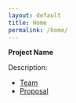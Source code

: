 ```yaml
---
layout: default
title: Home
permalink: /home/
---
```


**Project Name**


Description:

- [Team](01-team)
- [Proposal](02-proposal)
